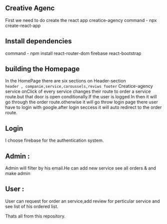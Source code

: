 ## Creative Agenc
First we need to do create the react app creatice-agency
command - npx create-react-app

## Install dependencies
command - npm install react-router-dom firebase react-bootstrap

## building the Homepage

In the HomePage there are six sections on Header-section <br />
`header , companie,service,caroussels,reviws footer`
Creatice-agency service
onClick of every service changes their route to order a service route.but that door is open conditionally.If the user is logged In then it will go through the order route.otherwise it will go throw login page there user have to login with google.after login seccess it will auto redirect to the order route.

## Login
I choose firebase for the authentication system.

## Admin :
Admin will filter by his email.He can add new service see all orders & and make admin
## User : 
User can request for order an service,add review for perticular service and see list of his ordered list.
<br />
<p>Thats all from this repository.</p>
